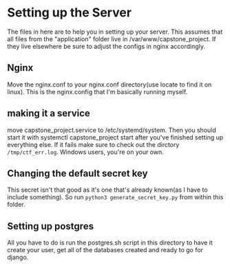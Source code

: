 # Setting up the Server
The files in here are to help you in setting up your server.
This assumes that all files from the "application" folder live in /var/www/capstone_project. If they live elsewhere be sure to adjust the configs in nginx accordingly.
## Nginx
Move the nginx.conf to your nginx.conf directory(use locate to find it on linux).
This is the nginx.config that I'm basically running myself.
## making it a service
move capstone_project.service to /etc/systemd/system.
Then you should start it with systemctl capstone_project start after you've finished setting up everything else.
If it fails make sure to check out the dirctory ```/tmp/ctf_err.log```. Windows users, you're on your own.
## Changing the default secret key
This secret isn't that good as it's one that's already known(as I have to include something). So run ```python3 generate_secret_key.py``` from within this folder.
## Setting up postgres
All you have to do is run the postgres.sh script in this directory to have it create your user, get all of the databases created and ready to go for django.

